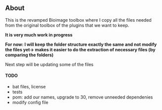 ## About
This is the revamped Bioimage toolbox where I copy all the files needed from the original toolbox of the plugins  that we want to keep.

**It is very much work in progress**

**For now: I will keep the folder structure exactly the same and not modify the files yet-> makes it easier to do the extraction of necessary files (by comparing the folders)**

Next step will be updating some of the files

#### TODO
* bat files, license
* tests
* pom: add our names, upgrade to 30, remove unneeded dependenies
* modify config file

